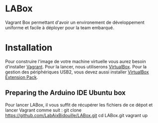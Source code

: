 LABox
=====

Vagrant Box permettant d'avoir un environement de développement uniforme et facile à déployer pour la team embarqué.

# Installation
Pour construire l'image de votre machine virtuelle vous aurez besoin d'installer [Vagrant](http://vagrantup.com). Pour la lancer, nous utiliserons [VirtualBox](http://virtualbox.org). Pour la gestion des périphériques USB2, vous devez aussi installer [VirtualBox Extension Pack](https://www.virtualbox.org/wiki/Downloads). 

## Preparing the Arduino IDE Ubuntu box
Pour lancer LABox, il vous suffit de récupérer les fichiers de ce dépot et lancer Vagrant comme suit :
    git clone https://github.com/LabAixBidouille/LABox.git
    cd LABox.git
    vagrant up
